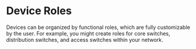 # Device Roles

Devices can be organized by functional roles, which are fully customizable by the user. For example, you might create roles for core switches, distribution switches, and access switches within your network.

